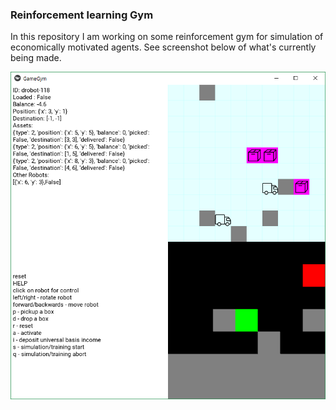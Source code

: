 ### Reinforcement learning Gym

In this repository I am working on some reinforcement gym for simulation of economically motivated agents. See screenshot below of what's currently being made.

[![Screenshot](https://github.com/pamiro/ml_rl_gym/raw/master/Screenshot.png)](#Screenshot)
